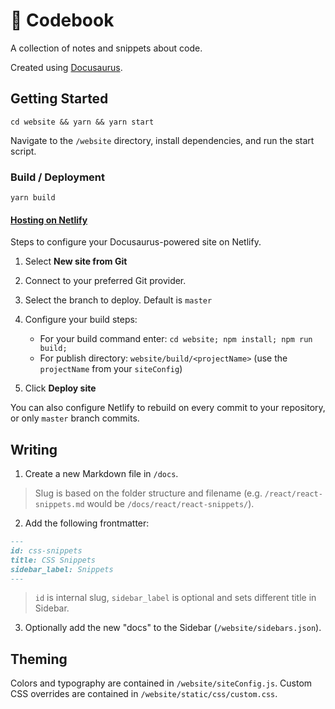 # 📓 Codebook

A collection of notes and snippets about code.

Created using [Docusaurus](https://docusaurus.io/).

## Getting Started

`cd website && yarn && yarn start`

Navigate to the `/website` directory, install dependencies, and run the start script.

### Build / Deployment

`yarn build`

#### [Hosting on Netlify](https://docusaurus.io/docs/en/publishing#hosting-on-netlify)

Steps to configure your Docusaurus-powered site on Netlify.

1.  Select **New site from Git**

2.  Connect to your preferred Git provider.

3.  Select the branch to deploy. Default is `master`

4.  Configure your build steps:

    - For your build command enter: `cd website; npm install; npm run build;`
    - For publish directory: `website/build/<projectName>` (use the `projectName` from your `siteConfig`)

5.  Click **Deploy site**

You can also configure Netlify to rebuild on every commit to your repository, or only `master` branch commits.

## Writing

1. Create a new Markdown file in `/docs`.

> Slug is based on the folder structure and filename (e.g. `/react/react-snippets.md` would be `/docs/react/react-snippets/`).

2. Add the following frontmatter:

```md
---
id: css-snippets
title: CSS Snippets
sidebar_label: Snippets
---
```

> `id` is internal slug, `sidebar_label` is optional and sets different title in Sidebar.

3. Optionally add the new "docs" to the Sidebar (`/website/sidebars.json`).

## Theming

Colors and typography are contained in `/website/siteConfig.js`. Custom CSS overrides are contained in `/website/static/css/custom.css`.
